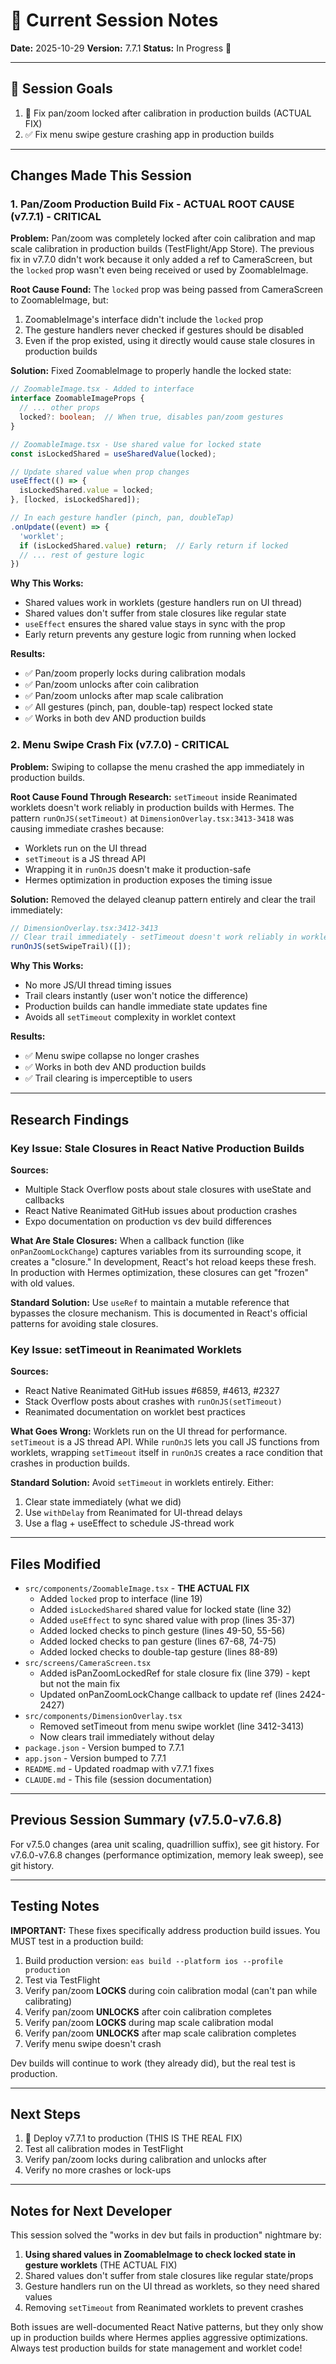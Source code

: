 # 🤖 Current Session Notes

**Date:** 2025-10-29
**Version:** 7.7.1
**Status:** In Progress 🔧

---

## 📝 Session Goals

1. 🔧 Fix pan/zoom locked after calibration in production builds (ACTUAL FIX)
2. ✅ Fix menu swipe gesture crashing app in production builds

---

## Changes Made This Session

### 1. Pan/Zoom Production Build Fix - ACTUAL ROOT CAUSE (v7.7.1) - CRITICAL

**Problem:** Pan/zoom was completely locked after coin calibration and map scale calibration in production builds (TestFlight/App Store). The previous fix in v7.7.0 didn't work because it only added a ref to CameraScreen, but the `locked` prop wasn't even being received or used by ZoomableImage.

**Root Cause Found:**
The `locked` prop was being passed from CameraScreen to ZoomableImage, but:
1. ZoomableImage's interface didn't include the `locked` prop
2. The gesture handlers never checked if gestures should be disabled
3. Even if the prop existed, using it directly would cause stale closures in production builds

**Solution:**
Fixed ZoomableImage to properly handle the locked state:

```typescript
// ZoomableImage.tsx - Added to interface
interface ZoomableImageProps {
  // ... other props
  locked?: boolean;  // When true, disables pan/zoom gestures
}

// ZoomableImage.tsx - Use shared value for locked state
const isLockedShared = useSharedValue(locked);

// Update shared value when prop changes
useEffect(() => {
  isLockedShared.value = locked;
}, [locked, isLockedShared]);

// In each gesture handler (pinch, pan, doubleTap)
.onUpdate((event) => {
  'worklet';
  if (isLockedShared.value) return;  // Early return if locked
  // ... rest of gesture logic
})
```

**Why This Works:**
- Shared values work in worklets (gesture handlers run on UI thread)
- Shared values don't suffer from stale closures like regular state
- `useEffect` ensures the shared value stays in sync with the prop
- Early return prevents any gesture logic from running when locked

**Results:**
- ✅ Pan/zoom properly locks during calibration modals
- ✅ Pan/zoom unlocks after coin calibration
- ✅ Pan/zoom unlocks after map scale calibration
- ✅ All gestures (pinch, pan, double-tap) respect locked state
- ✅ Works in both dev AND production builds

### 2. Menu Swipe Crash Fix (v7.7.0) - CRITICAL

**Problem:** Swiping to collapse the menu crashed the app immediately in production builds.

**Root Cause Found Through Research:**
`setTimeout` inside Reanimated worklets doesn't work reliably in production builds with Hermes. The pattern `runOnJS(setTimeout)` at `DimensionOverlay.tsx:3413-3418` was causing immediate crashes because:
- Worklets run on the UI thread
- `setTimeout` is a JS thread API
- Wrapping it in `runOnJS` doesn't make it production-safe
- Hermes optimization in production exposes the timing issue

**Solution:**
Removed the delayed cleanup pattern entirely and clear the trail immediately:
```typescript
// DimensionOverlay.tsx:3412-3413
// Clear trail immediately - setTimeout doesn't work reliably in worklets (production builds)
runOnJS(setSwipeTrail)([]);
```

**Why This Works:**
- No more JS/UI thread timing issues
- Trail clears instantly (user won't notice the difference)
- Production builds can handle immediate state updates fine
- Avoids all `setTimeout` complexity in worklet context

**Results:**
- ✅ Menu swipe collapse no longer crashes
- ✅ Works in both dev AND production builds
- ✅ Trail clearing is imperceptible to users

---

## Research Findings

### Key Issue: Stale Closures in React Native Production Builds

**Sources:**
- Multiple Stack Overflow posts about stale closures with useState and callbacks
- React Native Reanimated GitHub issues about production crashes
- Expo documentation on production vs dev build differences

**What Are Stale Closures:**
When a callback function (like `onPanZoomLockChange`) captures variables from its surrounding scope, it creates a "closure." In development, React's hot reload keeps these fresh. In production with Hermes optimization, these closures can get "frozen" with old values.

**Standard Solution:**
Use `useRef` to maintain a mutable reference that bypasses the closure mechanism. This is documented in React's official patterns for avoiding stale closures.

### Key Issue: setTimeout in Reanimated Worklets

**Sources:**
- React Native Reanimated GitHub issues #6859, #4613, #2327
- Stack Overflow posts about crashes with `runOnJS(setTimeout)`
- Reanimated documentation on worklet best practices

**What Goes Wrong:**
Worklets run on the UI thread for performance. `setTimeout` is a JS thread API. While `runOnJS` lets you call JS functions from worklets, wrapping `setTimeout` itself in `runOnJS` creates a race condition that crashes in production builds.

**Standard Solution:**
Avoid `setTimeout` in worklets entirely. Either:
1. Clear state immediately (what we did)
2. Use `withDelay` from Reanimated for UI-thread delays
3. Use a flag + useEffect to schedule JS-thread work

---

## Files Modified

- `src/components/ZoomableImage.tsx` - **THE ACTUAL FIX**
  - Added `locked` prop to interface (line 19)
  - Added `isLockedShared` shared value for locked state (line 32)
  - Added `useEffect` to sync shared value with prop (lines 35-37)
  - Added locked checks to pinch gesture (lines 49-50, 55-56)
  - Added locked checks to pan gesture (lines 67-68, 74-75)
  - Added locked checks to double-tap gesture (lines 88-89)
- `src/screens/CameraScreen.tsx`
  - Added isPanZoomLockedRef for stale closure fix (line 379) - kept but not the main fix
  - Updated onPanZoomLockChange callback to update ref (lines 2424-2427)
- `src/components/DimensionOverlay.tsx`
  - Removed setTimeout from menu swipe worklet (line 3412-3413)
  - Now clears trail immediately without delay
- `package.json` - Version bumped to 7.7.1
- `app.json` - Version bumped to 7.7.1
- `README.md` - Updated roadmap with v7.7.1 fixes
- `CLAUDE.md` - This file (session documentation)

---

## Previous Session Summary (v7.5.0-v7.6.8)

For v7.5.0 changes (area unit scaling, quadrillion suffix), see git history.
For v7.6.0-v7.6.8 changes (performance optimization, memory leak sweep), see git history.

---

## Testing Notes

**IMPORTANT:** These fixes specifically address production build issues. You MUST test in a production build:

1. Build production version: `eas build --platform ios --profile production`
2. Test via TestFlight
3. Verify pan/zoom **LOCKS** during coin calibration modal (can't pan while calibrating)
4. Verify pan/zoom **UNLOCKS** after coin calibration completes
5. Verify pan/zoom **LOCKS** during map scale calibration modal
6. Verify pan/zoom **UNLOCKS** after map scale calibration completes
7. Verify menu swipe doesn't crash

Dev builds will continue to work (they already did), but the real test is production.

---

## Next Steps

1. 🔧 Deploy v7.7.1 to production (THIS IS THE REAL FIX)
2. Test all calibration modes in TestFlight
3. Verify pan/zoom locks during calibration and unlocks after
4. Verify no more crashes or lock-ups

---

## Notes for Next Developer

This session solved the "works in dev but fails in production" nightmare by:
1. **Using shared values in ZoomableImage to check locked state in gesture worklets** (THE ACTUAL FIX)
2. Shared values don't suffer from stale closures like regular state/props
3. Gesture handlers run on the UI thread as worklets, so they need shared values
4. Removing `setTimeout` from Reanimated worklets to prevent crashes

Both issues are well-documented React Native patterns, but they only show up in production builds where Hermes applies aggressive optimizations. Always test production builds for state management and worklet code!
